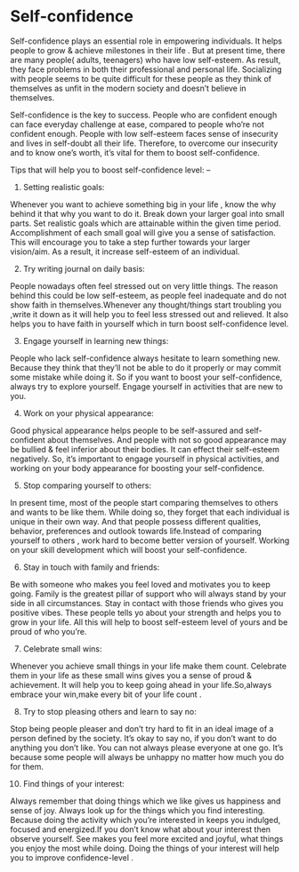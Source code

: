 # Self-confidence
Self-confidence plays an essential role in empowering individuals. It helps people to grow & achieve milestones in their life . But at present time, there are many people( adults, teenagers) who have low self-esteem. As result, they face problems in both their professional and personal life. Socializing with people seems to be quite difficult for these people as they think of themselves as unfit in the modern society and doesn’t believe in themselves. 

Self-confidence is the key to success. People who are confident enough can face everyday challenge at ease, compared to people who’re not confident enough. People with low self-esteem faces sense of insecurity and lives in self-doubt all their life. Therefore, to overcome our insecurity and to know one’s worth, it’s vital for them to boost self-confidence.

Tips that will help you to boost self-confidence level: –

1. Setting realistic goals:
   
Whenever you want to achieve something big in your life , know the why behind it that why you want to do it. Break down your larger goal into small parts. Set realistic goals which are attainable within the given time period. Accomplishment of each small goal will give you a sense of satisfaction. This will encourage you to take a step further towards your larger vision/aim. As a result, it increase self-esteem of an individual.

2. Try writing journal on daily basis:
   
People nowadays often feel stressed out on very little things. The reason behind this could be low self-esteem, as people feel inadequate and do not show faith in themselves.Whenever any thought/things start troubling you ,write it down as it will help you to feel less stressed out and relieved. It  also helps you to have faith in yourself which in turn boost self-confidence  level.

3. Engage yourself in learning new things:
   
People who lack self-confidence always hesitate to learn something new. Because they think that they’ll not be able to do it properly or may commit some mistake while doing it. So if you want to boost your self-confidence, always try to explore yourself. Engage yourself in activities that are new to you.

4. Work on your physical appearance:

Good physical appearance helps people to be self-assured and self-confident about themselves. And people with not so good appearance may be bullied & feel inferior about their bodies. It can effect their self-esteem negatively. So, it’s important to engage yourself in physical activities, and working on your body appearance for boosting your self-confidence.

5. Stop comparing yourself to others:
   
In present time, most of the people start comparing themselves to others and wants to be like them. While doing so, they forget that each individual is unique in their own way. And that people possess different qualities, behavior, preferences and outlook towards life.Instead of comparing yourself to others , work hard to become better version of yourself. Working on your skill development which will boost your self-confidence.

6. Stay in touch with family and friends:
   
Be with someone who makes you feel loved and motivates you to keep going. Family is the greatest pillar of support who will always stand by your side in all circumstances. Stay in contact with those friends who gives you positive vibes. These people tells yo about your strength and helps you to grow in your life. All this will help to boost self-esteem level of yours and be proud of who you’re.

7. Celebrate small wins:
   
Whenever you achieve small things in your life make them count. Celebrate them in your life as these small wins gives you a sense of proud & achievement. It will help you to keep going ahead in your life.So,always embrace your win,make every bit of your life count .

8. Try to stop pleasing others and learn to say no:
   
Stop being people pleaser and don’t try hard to fit in an ideal image of a person defined by the society. It’s okay to say no, if you don’t want to do anything you don’t like. You can not always please everyone at one go. It’s because some people will always be unhappy no matter how much you do for them.

10. Find things of your interest:
    
Always remember that doing things which we like gives us happiness and sense of joy. Always look up for the things which you find interesting. Because doing the activity which you’re interested in keeps you indulged, focused and energized.If you don’t know what about your interest then observe yourself. See makes you feel more excited and joyful, what things you enjoy the most while doing. Doing the things of your interest will help you to improve confidence-level .
